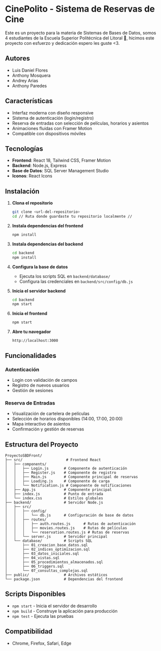 # CinePolito - Sistema de Reservas de Cine

Este es un proyecto para la materia de Sistemas de Bases de Datos, somos 4 estudiantes de la Escuela Superior Politécnica del Litoral 🐢, hicimos este proyecto con esfuerzo y dedicación espero les guste <3.

## Autores

- Luis Daniel Flores
- Anthony Mosquera
- Andrey Arias
- Anthony Paredes

## Características

- Interfaz moderna con diseño responsive
- Sistema de autenticación (login/registro)
- Reserva de entradas con selección de películas, horarios y asientos
- Animaciones fluidas con Framer Motion
- Compatible con dispositivos móviles

## Tecnologías

- **Frontend**: React 18, Tailwind CSS, Framer Motion
- **Backend**: Node.js, Express
- **Base de Datos**: SQL Server Management Studio
- **Iconos**: React Icons

## Instalación

1. **Clona el repositorio**
   ```bash
   git clone <url-del-repositorio>
   cd // Ruta donde guardaste tu repositorio localmente //
   ```

2. **Instala dependencias del frontend**
   ```bash
   npm install
   ```

3. **Instala dependencias del backend**
   ```bash
   cd backend
   npm install
   ```

4. **Configura la base de datos**
   - Ejecuta los scripts SQL en `backend/database/`
   - Configura las credenciales en `backend/src/config/db.js`

5. **Inicia el servidor backend**
   ```bash
   cd backend
   npm start
   ```

6. **Inicia el frontend**
   ```bash
   npm start
   ```

7. **Abre tu navegador**
   ```
   http://localhost:3000
   ```

## Funcionalidades

### Autenticación
- Login con validación de campos
- Registro de nuevos usuarios
- Gestión de sesiones

### Reserva de Entradas
- Visualización de cartelera de películas
- Selección de horarios disponibles (14:00, 17:00, 20:00)
- Mapa interactivo de asientos
- Confirmación y gestión de reservas

## Estructura del Proyecto

```
ProyectoSBDFront/
├── src/                    # Frontend React
│   ├── components/
│   │   ├── Login.js       # Componente de autenticación
│   │   ├── Register.js    # Componente de registro
│   │   ├── Main.js        # Componente principal de reservas
│   │   ├── Loading.js     # Componente de carga
│   │   └── Notification.js # Componente de notificaciones
│   ├── App.js             # Componente principal
│   ├── index.js           # Punto de entrada
│   └── index.css          # Estilos globales
├── backend/               # Servidor Node.js
│   ├── src/
│   │   ├── config/
│   │   │   └── db.js      # Configuración de base de datos
│   │   ├── routes/
│   │   │   ├── auth.routes.js      # Rutas de autenticación
│   │   │   ├── movies.routes.js    # Rutas de películas
│   │   │   └── reservation.routes.js # Rutas de reservas
│   │   └── server.js      # Servidor principal
│   └── database/          # Scripts SQL
│       ├── 01_creacion_base_datos.sql
│       ├── 02_indices_optimizacion.sql
│       ├── 03_datos_iniciales.sql
│       ├── 04_vistas.sql
│       ├── 05_procedimientos_almacenados.sql
│       ├── 06_triggers.sql
│       └── 07_consultas_complejas.sql
├── public/                # Archivos estáticos
└── package.json           # Dependencias del frontend
```

## Scripts Disponibles

- `npm start` - Inicia el servidor de desarrollo
- `npm build` - Construye la aplicación para producción
- `npm test` - Ejecuta las pruebas


## Compatibilidad

- Chrome, Firefox, Safari, Edge



